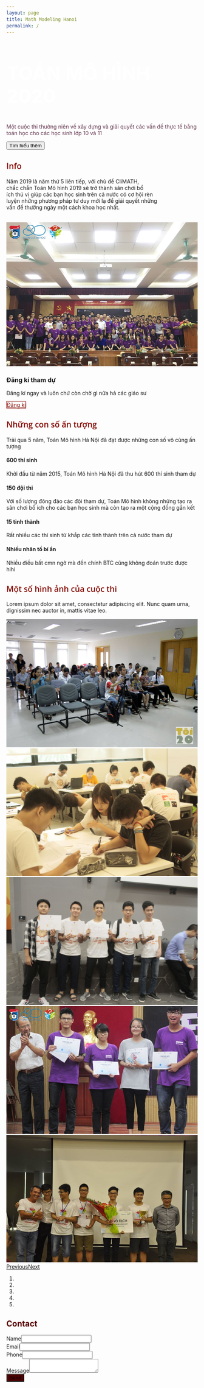 ```yaml
---
layout: page
title: Math Modeling Hanoi
permalink: /
---
```

<main class="page landing-page">
    <section class="clean-block clean-hero" style="background-image: url(&quot;/assets/img/img/2015/741306_477279049091580_2977568849935161971_o.jpg&quot;);color: rgba(88,40,65,0.95);">
        <div class="text">
            <h2 style="font-size: 50px;font-weight: bold; color: white!important">TOÁN MÔ HÌNH 2020</h2>
            <p>Một cuộc thi thường niên về xây dựng và giải quyết các vấn đề thực tế bằng toán học cho các học sinh lớp 10 và 11</p><button class="btn btn-outline-light btn-lg" type="button">Tìm hiểu thêm</button></div>
    </section>
    <section class="clean-block clean-info dark">
        <div class="container">
            <div class="block-heading">
                <h2 class="text-info" style="color: #840901!important;font-family: 'Open Sans', sans-serif;font-weight: 600;">Info</h2>
                <p class="text-justify" style="max-width: 80%;">Năm 2019 là năm thứ 5 liên tiếp, với chủ đề CliMATH, chắc&nbsp;chắn Toán Mô hình 2019 sẽ trở thành sân chơi bổ ích&nbsp;thú vị giúp các bạn học sinh trên cả nước có cơ hội&nbsp;rèn luyện những phương pháp tư duy mới lạ để giải&nbsp;quyết
                    những vấn đề thường ngày một cách khoa học&nbsp;nhất.<br><br></p>
            </div>
            <div class="row align-items-center">
                <div class="col-md-6"><img class="img-thumbnail" src="/assets/img/img/2018/37313509_1055697111249768_853889556288634880_o.jpg"></div>
                <div class="col-md-6">
                    <h3>Đăng kí tham dự</h3>
                    <div class="getting-started-info">
                        <p>Đăng kí ngay và luôn chứ còn chờ gì nữa hả các giáo sư</p>
                    </div><a class="btn btn-outline-primary btn-lg" role="button" href="#" style="color: #840901;border: 1px solid #840901;">Đăng kí</a></div>
            </div>
        </div>
    </section>
    <section class="clean-block features">
        <div class="container">
            <div class="block-heading">
                <h2 class="text-info" style="color: #840901!important;font-weight: 600;font-family: 'Open Sans', sans-serif;">Những con số ấn tượng</h2>
                <p>Trải qua 5 năm, Toán Mô hình Hà Nội đã đạt được những con số vô cùng ấn tượng</p>
            </div>
            <div class="row justify-content-center">
                <div class="col-md-5 feature-box"><i class="icon-star icon" style="color: #840901;"></i>
                    <h4>600 thí sinh</h4>
                    <p class="text-justify">Khởi đầu từ năm 2015, Toán Mô hình Hà Nội đã thu hút 600 thí sinh tham dự</p>
                </div>
                <div class="col-md-5 feature-box"><i class="icon-pencil icon" style="color: rgb(132,9,1);"></i>
                    <h4>150 đội thi</h4>
                    <p class="text-justify">Với số lượng đông đảo các đội tham dự, Toán Mô hình không những tạo ra sân chơi bổ ích cho các bạn học sinh mà còn tạo ra một cộng đồng gắn kết</p>
                </div>
                <div class="col-md-5 feature-box"><i class="icon-screen-smartphone icon" style="color: #840901;"></i>
                    <h4>15 tỉnh thành</h4>
                    <p>Rất nhiều các thí sinh từ khắp các tỉnh thành trên cả nước tham dự</p>
                </div>
                <div class="col-md-5 feature-box"><i class="icon-refresh icon" style="color: #840901;"></i>
                    <h4>Nhiều nhân tố bí ẩn</h4>
                    <p>Nhiều điều bất cmn ngờ mà đến chính BTC cũng không đoán trước được hihi</p>
                </div>
            </div>
        </div>
    </section>
    <section class="clean-block slider dark">
        <div class="container">
            <div class="block-heading">
                <h2 class="text-info" style="color: #840901!important;font-family: 'Open Sans', sans-serif;font-weight: 600;">Một số hình ảnh của cuộc thi</h2>
                <p>Lorem ipsum dolor sit amet, consectetur adipiscing elit. Nunc quam urna, dignissim nec auctor in, mattis vitae leo.</p>
            </div>
            <div class="carousel slide" data-ride="carousel" id="carousel-1">
                <div class="carousel-inner" role="listbox">
                    <div class="carousel-item active"><img class="w-100 d-block" src="/assets/img/img/hopbao/11754398_510555149097303_7920562704540906155_o.jpg" alt="Slide Image"></div>
                    <div class="carousel-item"><img class="w-100 d-block" src="/assets/img/img/2019/_MG_7062.JPG" alt="Slide Image"></div>
                    <div class="carousel-item"><img class="w-100 d-block" src="/assets/img/img/2019/_MG_7785.JPG" alt="Slide Image"></div>
                    <div class="carousel-item"><img class="w-100 d-block" src="/assets/img/img/2018/37274219_1055697507916395_4340234065161486336_o.jpg" alt="Slide Image"></div>
                    <div class="carousel-item"><img class="w-100 d-block" src="/assets/img/img/2017/20157686_841926342626847_4743813260323541839_o.jpg" alt="Slide Image"></div>
                </div>
                <div><a class="carousel-control-prev" href="#carousel-1" role="button" data-slide="prev"><span class="carousel-control-prev-icon"></span><span class="sr-only">Previous</span></a><a class="carousel-control-next" href="#carousel-1" role="button"
                        data-slide="next"><span class="carousel-control-next-icon"></span><span class="sr-only">Next</span></a></div>
                <ol class="carousel-indicators">
                    <li data-target="#carousel-1" data-slide-to="0" class="active"></li>
                    <li data-target="#carousel-1" data-slide-to="1"></li>
                    <li data-target="#carousel-1" data-slide-to="2"></li>
                    <li data-target="#carousel-1" data-slide-to="3"></li>
                    <li data-target="#carousel-1" data-slide-to="4"></li>
                </ol>
            </div>
        </div>
    </section>
    <section class="clean-block clean-form dark">
        <div class="container">
            <div class="block-heading">
                <h2 class="text-info" style="color: rgb(88,0,0)!important;">Contact</h2>
            </div>
            <form
                action="https://docs.google.com/forms/d/e/1FAIpQLSdTyUeThYUi-499_Sbb5lTMrJJCLXZnvgshcRq8y9XwrgY5UA/formResponse"
                method="POST" id="mG61Hd">
                <div class="form-group"><label>Name</label><input class="form-control" name="entry.2005620554"
                        type="text"></div>
                <div class="form-group"><label>Email</label><input class="form-control" name="entry.1045781291"
                        type="email"></div>
                <div class="form-group"><label>Phone</label><input class="form-control" name="entry.1166974658"
                        type="text"></div>
                <div class="form-group"><label>Message</label><textarea class="form-control"
                        name="entry.839337160"></textarea></div>
                <div class="form-group"><button class="btn btn-primary btn-block" type="submit"
                        style="background-color: rgb(79,1,1);">Send</button></div>
            </form>
        </div>
    </section>
</main>